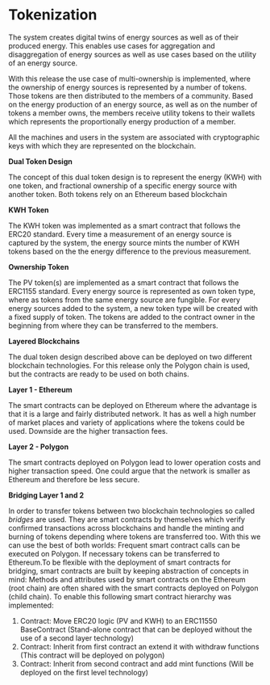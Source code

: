 # Tokenization

The system creates digital twins of energy sources as well as of their produced energy. This enables use cases for aggregation and disaggregation of energy sources as well as use cases based on the utility of an energy source.

With this release the use case of multi-ownership is implemented, where the ownership of energy sources is represented by a number of tokens. Those tokens are then distributed to the members of a community. Based on the energy production of an energy source, as well as on the number of tokens a member owns, the members receive utility tokens to their wallets which represents the proportionally energy production of a member.

All the machines and users in the system are associated with cryptographic keys with which they are represented on the blockchain.​

**Dual Token Design**

The concept of this dual token design is to represent the energy (KWH) with one token, and fractional ownership of a specific energy source with another token. Both tokens rely on an Ethereum based blockchain

**KWH Token**

The KWH token was implemented as a smart contract that follows the ERC20 standard. Every time a measurement of an energy source is captured by the system, the energy source mints the number of KWH tokens based on the the energy difference to the previous measurement.

**Ownership Token**

The PV token(s) are implemented as a smart contract that follows the ERC1155 standard. Every energy source is represented as own token type, where as tokens from the same energy source are fungible. For every energy sources added to the system, a new token type will be created with a fixed supply of token. The tokens are added to the contract owner in the beginning from where they can be transferred to the members.

**Layered Blockchains**

The dual token design described above can be deployed on two different blockchain technologies. For this release only the Polygon chain is used, but the contracts are ready to be used on both chains.

**Layer 1 - Ethereum**

The smart contracts can be deployed on Ethereum where the advantage is that it is a large and fairly distributed network. It has as well a high number of market places and variety of applications where the tokens could be used. Downside are the higher transaction fees.

**Layer 2 - Polygon**

The smart contracts deployed on Polygon lead to lower operation costs and higher transaction speed. One could argue that the network is smaller as Ethereum and therefore be less secure.

**Bridging Layer 1 and 2**

In order to transfer tokens between two blockchain technologies so called _bridges_ are used. They are smart contracts by themselves which verify confirmed transactions across blockchains and handle the minting and burning of tokens depending where tokens are transferred too. With this we can use the best of both worlds: Frequent smart contract calls can be executed on Polygon. If necessary tokens can be transferred to Ethereum.To be flexible with the deployment of smart contracts for bridging, smart contracts are built by keeping abstraction of concepts in mind: Methods and attributes used by smart contracts on the Ethereum (root chain) are often shared with the smart contracts deployed on Polygon (child chain). To enable this following smart contract hierarchy was implemented:

1. Contract: Move ERC20 logic (PV and KWH) to an ERC11550 BaseContract (Stand-alone contract that can be deployed without the use of a second layer technology)
2. Contract: Inherit from first contract an extend it with withdraw functions (This contract will be deployed on polygon)
3. Contract: Inherit from second contract and add mint functions (Will be deployed on the first level technology)
